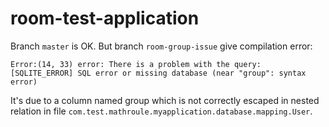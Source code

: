# room-test-application

Branch `master` is OK. But branch `room-group-issue` give compilation error:
```
Error:(14, 33) error: There is a problem with the query: [SQLITE_ERROR] SQL error or missing database (near "group": syntax error)
```

It's due to a column named group which is not correctly escaped in nested relation in file `com.test.mathroule.myapplication.database.mapping.User`.

